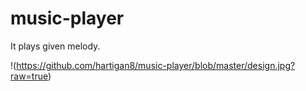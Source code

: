 # music-player

It plays given melody.

!(https://github.com/hartigan8/music-player/blob/master/design.jpg?raw=true)
